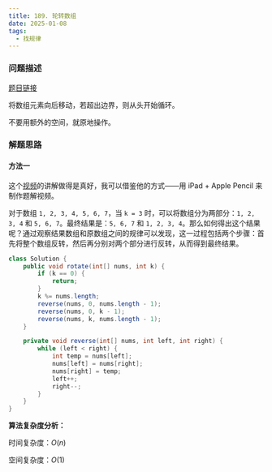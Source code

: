 ```yaml
---
title: 189. 轮转数组
date: 2025-01-08
tags:
  - 找规律
---
```


### 问题描述

[题目链接](https://leetcode.cn/problems/rotate-array/description/)

将数组元素向后移动，若超出边界，则从头开始循环。

不要用额外的空间，就原地操作。

### 解题思路

#### 方法一

这个[视频](https://www.bilibili.com/video/BV12g411p7CC/)的讲解做得是真好，我可以借鉴他的方式——用 iPad + Apple Pencil 来制作题解视频。

对于数组 `1, 2, 3, 4, 5, 6, 7`，当 `k = 3` 时，可以将数组分为两部分：`1, 2, 3, 4` 和 `5, 6, 7`。最终结果是：`5, 6, 7` 和 `1, 2, 3, 4`。那么如何得出这个结果呢？通过观察结果数组和原数组之间的规律可以发现，这一过程包括两个步骤：首先将整个数组反转，然后再分别对两个部分进行反转，从而得到最终结果。

```java
class Solution {
    public void rotate(int[] nums, int k) {
        if (k == 0) {
            return;
        }
        k %= nums.length;
        reverse(nums, 0, nums.length - 1);
        reverse(nums, 0, k - 1);
        reverse(nums, k, nums.length - 1);
    }

    private void reverse(int[] nums, int left, int right) {
        while (left < right) {
            int temp = nums[left];
            nums[left] = nums[right];
            nums[right] = temp;
            left++;
            right--;
        }
    }
}
```

**算法复杂度分析：**

时间复杂度：$O(n)$

空间复杂度：$O(1)$
